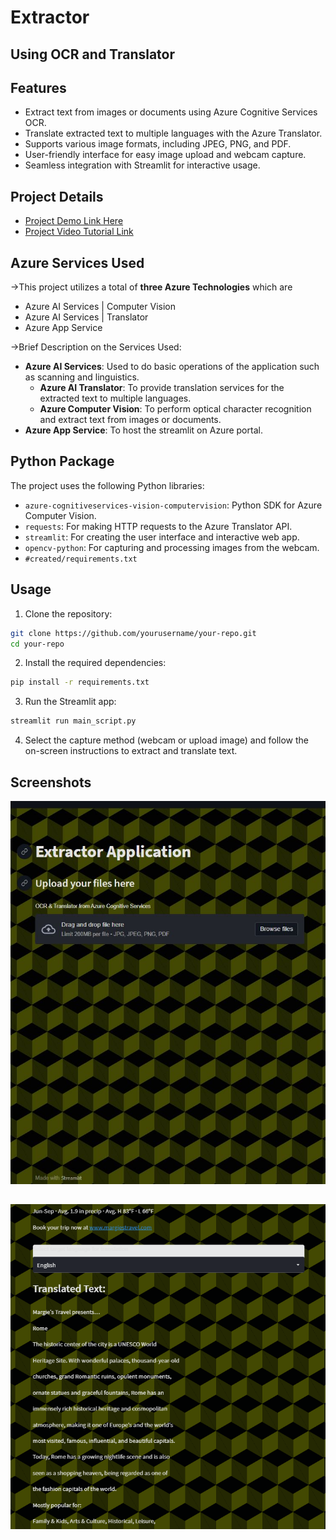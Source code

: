 # Extractor
## Using OCR and Translator

## Features

- Extract text from images or documents using Azure Cognitive Services OCR.
- Translate extracted text to multiple languages with the Azure Translator.
- Supports various image formats, including JPEG, PNG, and PDF.
- User-friendly interface for easy image upload and webcam capture.
- Seamless integration with Streamlit for interactive usage.

## Project Details

- [Project Demo Link Here](https://extractor9000.azurewebsites.net/)
- [Project Video Tutorial Link](https://youtu.be/8e5KH-evehA?si=MgMF7nG8-wq4PX1n)

## Azure Services Used

&rarr;This project utilizes a total of **three Azure Technologies** which are 
- Azure AI Services | Computer Vision
- Azure AI Services | Translator
- Azure App Service


&rarr;Brief Description on the Services Used:
* **Azure AI Services**: Used to do basic operations of the application such as scanning and linguistics.
  * **Azure AI Translator**: To provide translation services for the extracted text to multiple languages.
  * **Azure Computer Vision**: To perform optical character recognition and extract text from images or documents.
* **Azure App Service**: To host the streamlit on Azure portal.

## Python Package

The project uses the following Python libraries:

- `azure-cognitiveservices-vision-computervision`: Python SDK for Azure Computer Vision.
- `requests`: For making HTTP requests to the Azure Translator API.
- `streamlit`: For creating the user interface and interactive web app.
- `opencv-python`: For capturing and processing images from the webcam.
- `#created/requirements.txt`

## Usage

1. Clone the repository:

```bash
git clone https://github.com/yourusername/your-repo.git
cd your-repo
```

2. Install the required dependencies:

```bash
pip install -r requirements.txt
```

3. Run the Streamlit app:

```bash
streamlit run main_script.py
```

4. Select the capture method (webcam or upload image) and follow the on-screen instructions to extract and translate text.

## Screenshots

![Screenshot 1](https://github.com/sho6000/Extractor/blob/main/screenshots/1.jpg)

![Screenshot 2](https://github.com/sho6000/Extractor/blob/main/screenshots/2.png)
---
